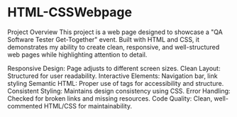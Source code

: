 # HTML-CSSWebpage
Project Overview
This project is a web page designed to showcase a "QA Software Tester Get-Together" event. Built with HTML and CSS, it demonstrates my ability to create clean, responsive, and well-structured web pages while highlighting attention to detail.

Responsive Design: Page adjusts to different screen sizes.
Clean Layout: Structured for user readability.
Interactive Elements: Navigation bar, link styling
Semantic HTML: Proper use of tags for accessibility and structure.
Consistent Styling: Maintains design consistency using CSS.
Error Handling: Checked for broken links and missing resources.
Code Quality: Clean, well-commented HTML/CSS for maintainability.
